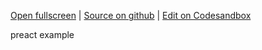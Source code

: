 
[Open fullscreen](https://preact.activewidgets.com/columns/) | [Source on github](https://github.com/activewidgets/preact/tree/master/examples/columns) | [Edit on Codesandbox](https://codesandbox.io/s/github/activewidgets/preact/tree/master/examples/columns)

preact example